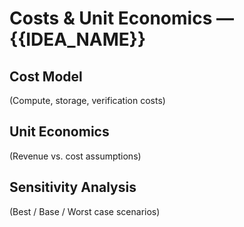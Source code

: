 # Costs & Unit Economics — {{IDEA_NAME}}

## Cost Model
(Compute, storage, verification costs)

## Unit Economics
(Revenue vs. cost assumptions)

## Sensitivity Analysis
(Best / Base / Worst case scenarios)


